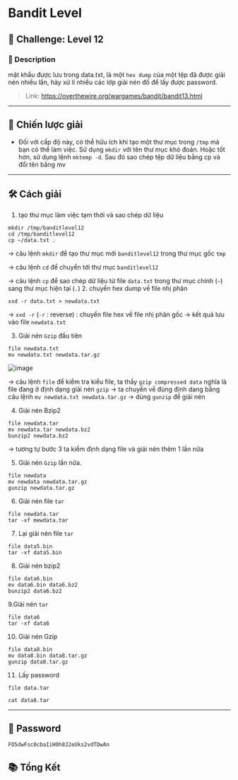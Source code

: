 
# Bandit Level

## 🧩 Challenge: Level 12

### 📝 Description
mật khẩu được lưu trong data.txt, là một `hex dump` của một tệp đã được giải nén nhiều lần, hãy xử lí nhiều các lớp giải nén đố để lấy được password.


> Link: https://overthewire.org/wargames/bandit/bandit13.html

---

## 🧠 Chiến lược giải
- Đối với cấp độ này, có thể hữu ích khi tạo một thư mục trong `/tmp` mà bạn có thể làm việc. Sử dụng `mkdir` với tên thư mục khó đoán. Hoặc tốt hơn, sử dụng lệnh `mktemp -d`. Sau đó sao chép tệp dữ liệu bằng cp và đổi tên bằng mv

---

## 🛠️ Cách giải

1. tạo thư mục làm việc tạm thời và sao chép dữ liệu

```
mkdir /tmp/banditlevel12
cd /tmp/banditlevel12
cp ~/data.txt .
```
  ->   câu lệnh `mkdir` để tạo thư mục mới `banditlevel12` trong thư mục gốc `tmp`

  ->   câu lệnh `cd` để chuyển tới thư mục `banditlevel12`

  ->   câu lệnh `cp` để sao chép dữ liệu từ file `data.txt` trong thư mục chính (`~`) sang thư mục hiện tại (`.`)
2. chuyển hex dump về file nhị phân

```
xxd -r data.txt > newdata.txt

```
-> `xxd -r` (`-r` : reverse) : chuyển file hex về file nhị phân gốc
-> kết quả lưu vào file `newdata.txt`

3. Giải nén `Gzip` đầu tiên

```
file newdata.txt
mv newdata.txt newdata.tar.gz
```
![image](https://github.com/user-attachments/assets/279f459b-488d-4889-b1d7-892ae019cd6e)

-> câu lệnh `file` để kiểm tra kiểu file, ta thấy `gzip compressed data` nghĩa là file đang ở định dạng giải nén `gzip` 
-> ta chuyển về đúng định dang bằng câu lệnh `mv newdata.txt newdata.tar.gz`
-> dùng `gunzip` để giải nén

4. Giải nén Bzip2

```
file newdata.tar
mv newdata.tar newdata.bz2
bunzip2 newdata.bz2

```
-> tương tự bước 3 ta kiểm định dạng file và giải nén thêm 1 lần nữa

5. Giải nén `Gzip` lần nữa.
   
```
file newdata
mv newdata newdata.tar.gz
gunzip newdata.tar.gz

```
6. Giải nén file `tar`
```
file newdata.tar
tar -xf mewdata.tar
```

7. Lại giải nén file `tar`
   
```
file data5.bin
tar -xf data5.bin
```

8. Giải nén bzip2

```
file data6.bin
mv data6.bin data6.bz2
bunzip2 data6.bz2

```

9.Giải nén `tar`

```
file data6
tar -xf data6

```

10. Giải nén Gzip

```
file data8.bin
mv data8.bin data8.tar.gz
gunzip data8.tar.gz

```

11. Lấy password

```
file data.tar

cat data8.tar

```
---

## 🏁 Password

```
FO5dwFsc0cbaIiH0h8J2eUks2vdTDwAn
```

## 📚 Tổng Kết
